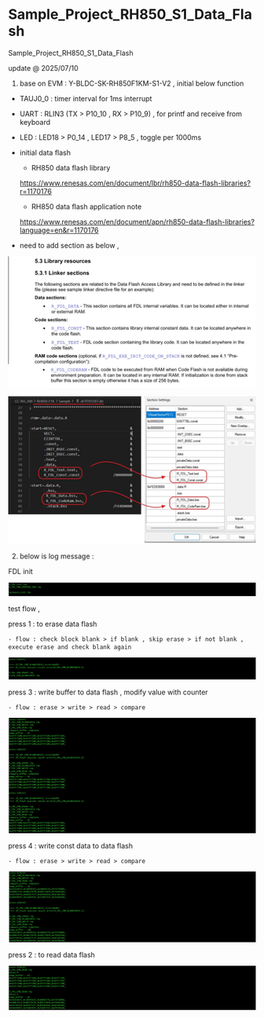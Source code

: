 # Sample_Project_RH850_S1_Data_Flash
Sample_Project_RH850_S1_Data_Flash

update @ 2025/07/10

1. base on EVM : Y-BLDC-SK-RH850F1KM-S1-V2 , initial below function

- TAUJ0_0 : timer interval for 1ms interrupt

- UART : RLIN3 (TX > P10_10 , RX > P10_9) , for printf and receive from keyboard

- LED : LED18 > P0_14 , LED17 > P8_5 , toggle per 1000ms

- initial data flash

	- RH850 data flash library 
	
	https://www.renesas.com/en/document/lbr/rh850-data-flash-libraries?r=1170176
	

	- RH850 data flash application note

	https://www.renesas.com/en/document/apn/rh850-data-flash-libraries?language=en&r=1170176

- need to add section as below , 

![image](https://github.com/released/Sample_Project_RH850_S1_Data_Flash/blob/main/section2.jpg)

![image](https://github.com/released/Sample_Project_RH850_S1_Data_Flash/blob/main/section.jpg)
 
2. below is log message :

FDL init

![image](https://github.com/released/Sample_Project_RH850_S1_Data_Flash/blob/main/log_init.jpg)


test flow , 

press 1 : to erase data flash

	- flow : check block blank > if blank , skip erase > if not blank , execute erase and check blank again

![image](https://github.com/released/Sample_Project_RH850_S1_Data_Flash/blob/main/log_erase.jpg)


press 3 : write buffer to data flash , modify value with counter 

	- flow : erase > write > read > compare

![image](https://github.com/released/Sample_Project_RH850_S1_Data_Flash/blob/main/log_write1.jpg)


press 4 : write const data to data flash 

	- flow : erase > write > read > compare
	
![image](https://github.com/released/Sample_Project_RH850_S1_Data_Flash/blob/main/log_write2.jpg)


press 2 : to read data flash

![image](https://github.com/released/Sample_Project_RH850_S1_Data_Flash/blob/main/log_read.jpg)



